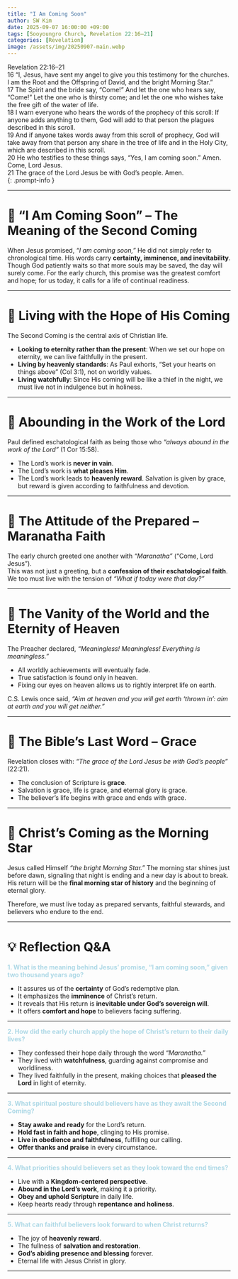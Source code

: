 ```yaml
---
title: "I Am Coming Soon"
author: SW Kim
date: 2025-09-07 16:00:00 +09:00
tags: [Sooyoungro Church, Revelation 22:16–21]
categories: [Revelation]
image: /assets/img/20250907-main.webp
---
```

>
Revelation 22:16–21  
16 “I, Jesus, have sent my angel to give you this testimony for the churches. I am the Root and the Offspring of David, and the bright Morning Star.”  
17 The Spirit and the bride say, “Come!” And let the one who hears say, “Come!” Let the one who is thirsty come; and let the one who wishes take the free gift of the water of life.  
18 I warn everyone who hears the words of the prophecy of this scroll: If anyone adds anything to them, God will add to that person the plagues described in this scroll.  
19 And if anyone takes words away from this scroll of prophecy, God will take away from that person any share in the tree of life and in the Holy City, which are described in this scroll.  
20 He who testifies to these things says, “Yes, I am coming soon.” Amen. Come, Lord Jesus.  
21 The grace of the Lord Jesus be with God’s people. Amen.  
{: .prompt-info }

---

# 📖 “I Am Coming Soon” – The Meaning of the Second Coming

When Jesus promised, *“I am coming soon,”* He did not simply refer to chronological time. His words carry **certainty, imminence, and inevitability**. Though God patiently waits so that more souls may be saved, the day will surely come. For the early church, this promise was the greatest comfort and hope; for us today, it calls for a life of continual readiness.

---

# 📖 Living with the Hope of His Coming

The Second Coming is the central axis of Christian life.  
- **Looking to eternity rather than the present**: When we set our hope on eternity, we can live faithfully in the present.  
- **Living by heavenly standards**: As Paul exhorts, “Set your hearts on things above” (Col 3:1), not on worldly values.  
- **Living watchfully**: Since His coming will be like a thief in the night, we must live not in indulgence but in holiness.  

---

# 📖 Abounding in the Work of the Lord

Paul defined eschatological faith as being those who *“always abound in the work of the Lord”* (1 Cor 15:58).  
- The Lord’s work is **never in vain**.  
- The Lord’s work is **what pleases Him**.  
- The Lord’s work leads to **heavenly reward**. Salvation is given by grace, but reward is given according to faithfulness and devotion.  

---

# 📖 The Attitude of the Prepared – Maranatha Faith

The early church greeted one another with *“Maranatha”* (“Come, Lord Jesus”).  
This was not just a greeting, but a **confession of their eschatological faith**. We too must live with the tension of *“What if today were that day?”*  

---

# 📖 The Vanity of the World and the Eternity of Heaven

The Preacher declared, *“Meaningless! Meaningless! Everything is meaningless.”*  
- All worldly achievements will eventually fade.  
- True satisfaction is found only in heaven.  
- Fixing our eyes on heaven allows us to rightly interpret life on earth.  

C.S. Lewis once said, *“Aim at heaven and you will get earth ‘thrown in’: aim at earth and you will get neither.”*

---

# 📖 The Bible’s Last Word – Grace

Revelation closes with: *“The grace of the Lord Jesus be with God’s people”* (22:21).  
- The conclusion of Scripture is **grace**.  
- Salvation is grace, life is grace, and eternal glory is grace.  
- The believer’s life begins with grace and ends with grace.  

---

# 📖 Christ’s Coming as the Morning Star

Jesus called Himself *“the bright Morning Star.”* The morning star shines just before dawn, signaling that night is ending and a new day is about to break. His return will be the **final morning star of history** and the beginning of eternal glory.  

Therefore, we must live today as prepared servants, faithful stewards, and believers who endure to the end.  

---

# 💡 Reflection Q&A

**<span style="color:lightblue">1. What is the meaning behind Jesus’ promise, “I am coming soon,” given two thousand years ago?</span>**  
- It assures us of the **certainty** of God’s redemptive plan.  
- It emphasizes the **imminence** of Christ’s return.  
- It reveals that His return is **inevitable under God’s sovereign will**.  
- It offers **comfort and hope** to believers facing suffering.  

---

**<span style="color:lightblue">2. How did the early church apply the hope of Christ’s return to their daily lives?</span>**  
- They confessed their hope daily through the word *“Maranatha.”*  
- They lived with **watchfulness**, guarding against compromise and worldliness.  
- They lived faithfully in the present, making choices that **pleased the Lord** in light of eternity.  

---

**<span style="color:lightblue">3. What spiritual posture should believers have as they await the Second Coming?</span>**  
- **Stay awake and ready** for the Lord’s return.  
- **Hold fast in faith and hope**, clinging to His promise.  
- **Live in obedience and faithfulness**, fulfilling our calling.  
- **Offer thanks and praise** in every circumstance.  

---

**<span style="color:lightblue">4. What priorities should believers set as they look toward the end times?</span>**  
- Live with a **Kingdom-centered perspective**.  
- **Abound in the Lord’s work**, making it a priority.  
- **Obey and uphold Scripture** in daily life.  
- Keep hearts ready through **repentance and holiness**.  

---

**<span style="color:lightblue">5. What can faithful believers look forward to when Christ returns?</span>**  
- The joy of **heavenly reward**.  
- The fullness of **salvation and restoration**.  
- **God’s abiding presence and blessing** forever.  
- Eternal life with Jesus Christ in glory.  

---